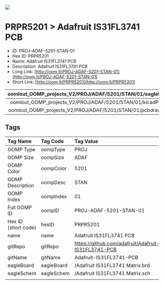


  
![][im]
# PRPR5201 > Adafruit IS31FL3741 PCB

- ID: PROJ-ADAF-5201-STAN-01
- Hex ID: PRPR5201
- Name: Adafruit IS31FL3741 PCB
- Description: Adafruit IS31FL3741 PCB
- Long Link: [http://oom.lt/PROJ-ADAF-5201-STAN-01](http://oom.lt/PROJ-ADAF-5201-STAN-01)
- Short Link: [http://oom.lt/PRPR5201](http://oom.lt/PRPR5201)
  

|oomlout_OOMP_projects_V2/PROJ/ADAF/5201/STAN/01/eagleImage.png|oomlout_OOMP_projects_V2/PROJ/ADAF/5201/STAN/01/eagleSchemImage.png|oomlout_OOMP_projects_V2/PROJ/ADAF/5201/STAN/01/kicadPcb3dFront.png|oomlout_OOMP_projects_V2/PROJ/ADAF/5201/STAN/01/kicadPcb3dBack.png|
| :---: | :---: | :---: | :---: |
|oomlout_OOMP_projects_V2/PROJ/ADAF/5201/STAN/01/kicadPcb3d.png|oomlout_OOMP_projects_V2/PROJ/ADAF/5201/STAN/01/bomBack.png|oomlout_OOMP_projects_V2/PROJ/ADAF/5201/STAN/01/bomFront.png|oomlout_OOMP_projects_V2/PROJ/ADAF/5201/STAN/01/pcbdraw.svg|
|oomlout_OOMP_projects_V2/PROJ/ADAF/5201/STAN/01/pcbdrawBack.svg||||

## Tags
  

|Tag Name|Tag Code|Tag Value|
| :--- | :--- | :--- |
|OOMP Type|oompType|PROJ|
|OOMP Size|oompSize|ADAF|
|OOMP Color|oompColor|5201|
|OOMP Description|oompDesc|STAN|
|OOMP Index|oompIndex|01|
|Full OOMP ID|oompID|PROJ-ADAF-5201-STAN-01|
|Hex ID (short code)|hexID|PRPR5201|
|name|name|Adafruit IS31FL3741 PCB|
|gitRepo|gitRepo|https://github.com/adafruit/Adafruit-IS31FL3741-PCB|
|gitName|gitName|Adafruit-IS31FL3741-PCB|
|eagleBoard|eagleBoard|/Adafruit IS31FL3741 Matrix.brd|
|eagleSchem|eagleSchem|/Adafruit IS31FL3741 Matrix.sch|
||||



[im]: PROJ/ADAF/5201/STAN/01/kicadPcb3d_450.png
